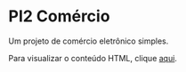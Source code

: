 # PI2 Comércio

Um projeto de comércio eletrônico simples.

Para visualizar o conteúdo HTML, clique [aqui](index.html).
